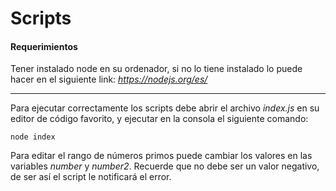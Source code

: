# Scripts

#### Requerimientos

Tener instalado node en su ordenador, si no lo tiene instalado lo puede hacer en el siguiente link: *https://nodejs.org/es/*

---

Para ejecutar correctamente los scripts debe abrir el archivo _index.js_ en su editor de código favorito, y ejecutar en la consola el siguiente comando:

```
node index
```

Para editar el rango de números primos puede cambiar los valores en las variables _number_ y _number2_. Recuerde que no debe ser un valor negativo, de ser así el script le notificará el error.
